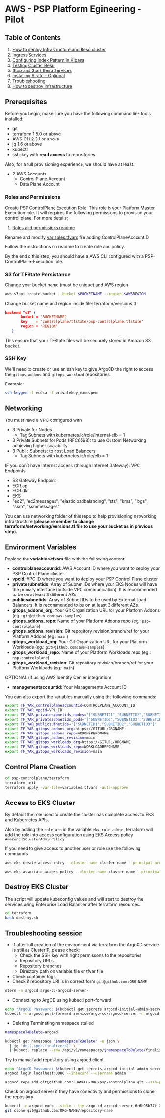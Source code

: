 # AWS - PSP Platform Egineering - Pilot

## Table of Contents

1. [How to deploy Infrastructure and Besu cluster](#how-to-deploy)
1. [Ingress Services](#ingress-services)
1. [Configuring Index Pattern in Kibana](#configuring-index-pattern-in-kibana)
1. [Testing Cluster Besu](#testing-cluster-besu)
1. [Stop and Start Besu Services](#stop-and-start-besu)
1. [Installing Sirato - Optional](#installing-sirato---optional)
1. [Troubleshooting](#troubleshooting)
1. [How to destroy infrastructure](#how-to-destroy)

## Prerequisites

Before you begin, make sure you have the following command line tools installed:

- git
- terraform 1.5.0 or above
- AWS CLI 2.3.1 or above
- jq 1.6 or above
- kubectl
- ssh-key with **read access** to repositories

Also, for a full provisioning experience, we should have at least:

- 2 AWS Accounts
    - Control Plane Account
    - Data Plane Account

### Roles and Permissions

Create PSP ControlPlane Execution Role. This role is your Platform Master Execution role. It will requires the following permissions to provision your control plane.
For more details:

1. [Roles and permissions readme](terraform/platform-execution-role/README.md)

Rename and modify [variables.tfvars](terraform/env/variables.tfvars.example) file adding ControlPlaneAccountID

Follow the instructions on readme to create role and policy.

<!-- Before continue, Assume the new PSP-ControlPlane-Execution role to provision your controlplane. To configure AWS CLI user with Role check AWS Documentation [here](https://docs.aws.amazon.com/cli/v1/userguide/cli-configure-role.html) .

Ensure that you are using the correct role with the following command
```
aws sts get-caller-identity
``` -->

By the end o this step, you should have a AWS CLI configured with a PSP-ControlPlane-Execution role.

### S3 for TFState Persistance

Change your bucket name (must be unique) and AWS region

```bash
aws s3api create-bucket --bucket $BUCKETNAME --region $AWSREGION
```

Change bucket name and region inside file: terraform/versions.tf

```json
backend "s3" {
       bucket = "BUCKETNAME"
       key    = "controlplane/tfstate/psp-controlplane.tfstate"
       region = "REGION"
   }
```

This ensure that your TFState files will be securely stored in Amazon S3 bucket.

### SSH Key

We'll need to create or use an ssh key to give ArgoCD the right to access the `gitops_addons` and `gitops_workload` repositories.

Example:

```bash
ssh-keygen -t ecdsa -f privatekey_name.pem
```

## Networking

You must have a VPC configured with:

- 3 Private for Nodes
    - Tag Subnets with kubernetes.io/role/internal-elb = 1
- 3 Private Subnets for Pods (RFC6598): to use Custom Networking achieving higher scalability
- 3 Public Subnets: to host Load Balancers
    - Tag Subnets with kubernetes.io/role/elb = 1

IF you don`t have Internet access (through Internet Gateway): VPC Endpoints

- S3 Gateway Endpoint
- ECR.api
- ECR.dkr
- EKS
- "ec2", "ec2messages", "elasticloadbalancing", "sts", "kms", "logs", "ssm", "ssmmessages"

You can use networking folder of this repo to help provisioning networking infrastructure (**please remember to change terraform/networking/versions.tf file to use your bucket as in previous step**).

## Environment Variables

Replace the **variables.tfvars** file with the following content:

- **controlplaneaccountid**: AWS Account ID where you want to deploy your PSP Control Plane cluster
- **vpcid**: VPC ID where you want to deploy your PSP Control Plane cluster
- **privatesubnetids**: Array of Subnet IDs where your EKS Nodes will have the primary interface (outside VPC communication). It is recommended to be on at least 3 different AZs.
- **publicsubnetids**: Array of Subnet IDs to be used by External Load Balancers. It is recommended to be on at least 3 different AZs.
- **gitops_addons_org**: Your Git Organization URL for your Platform Addons (eg.: `git@github.com:aws-samples`)
- **gitops_addons_repo**: Name of your Platform Addons repo (eg.: `psp-controlplane`)
- **gitops_addons_revision**: Git repository revision/branch/ref for your Platform Addons (eg.: `main`)
- **gitops_workload_org**: Your Git Organization URL for your Platform Workloads (eg.: `git@github.com:aws-samples`)
- **gitops_workload_repo**: Name of your Platform Workloads repo (eg.: `psp-controlplane`)
- **gitops_workload_revision**: Git repository revision/branch/ref for your Platform Workloads (eg.: `main`)

OPTIONAL (if using AWS Identity Center integration)

- **managementaccountid**: Your Managements Account ID

You can also export the variables manually using the following commands:

```bash
export TF_VAR_controlplaneaccountid=CONTROLPLANE_ACCOUNT_ID
export TF_VAR_vpcid=VPC_ID
export TF_VAR_privatesubnetids_nodes='["SUBNETID1","SUBNETID2","SUBNETID3"]'
export TF_VAR_privatesubnetids_pods='["SUBNETID1","SUBNETID2","SUBNETID3"]'
export TF_VAR_publicsubnetids='["SUBNETID1","SUBNETID2","SUBNETID3"]'
export TF_VAR_gitops_addons_org=https://GITURL/ORGNAME
export TF_VAR_gitops_addons_repo=ADDONSREPONAME
export TF_VAR_gitops_addons_revision=main
export TF_VAR_gitops_workloads_org=https://GITURL/ORGNAME
export TF_VAR_gitops_workloads_repo=WORKLOADREPONAME
export TF_VAR_gitops_workloads_revision=main
```

## Control Plane Creation

```bash
cd psp-controlplane/terraform
terraform init
terraform apply -var-file=variables.tfvars -auto-approve
```

## Access to EKS Cluster

By default the role used to create the cluster has complete access to EKS and Kubernetes APIs.

Also by adding the `role_arn` in the variable `eks_role_admin`, terraform will add the role into access configuration using EKS Access policy `AmazonEKSClusterAdminPolicy`

If you need to give access to another user or role use the following commands:

```bash
aws eks create-access-entry --cluster-name cluster-name --principal-arn arn:aws:iam::accountID:rle/iam-principal-arn  --kubernetes-groups masters
```

```bash
aws eks associate-access-policy --cluster-name cluster-name --principal-arn arn:aws:iam::accountID:role/iam-principal-arn --policy-arn arn:aws:eks::aws:cluster-access-policy/AmazonEKSClusterAdminPolicy --access-scope type=cluster
```

## Destroy EKS Cluster

The script will update kubeconfig values and will start to destroy the services using Enterprise Load Balancer after terraform resources.

```bash
cd terraform
bash destroy.sh
```

<!-- 3. Create Cluster Admin Role and Cluster Operator Role
    If you miss this configurations, start by Roles folder
    OPTIONAL: You can also use AWS Identity Center to create permission sets for Admin Role and Cluster Operator Role. Check SSO folder for examples. -->
<!-- ### Create Control Plane Role in the Control Plane Account with the following permission
GitHubAction-AssumeRoleWithAction
-EKS FullAdmin
-S3 Put,List
-ECR FullAdmin
-EC2 FullAdmin
-VPC FullAdmin


### Create Control Plane Role in the Control Plane Account with the following permission
GitHubAction-AssumeRoleWithAction
-EKS FullAdmin
-S3 Put,List
-ECR FullAdmin
-EC2 FullAdmin
-VPC FullAdmin -->

## Troubleshooting session

- If after full creation of the environment via terraform the ArgoCD service is still as ClusterIP, please check:
    - Check the SSH key with right permissons to the repositories
    - Repository URLs
    - Repository branches
    - Directory path on variable file or tfvar file
- Check container logs
- Check if repository URI is in correct form `git@github.com:ORG-NAME`

```bash
stern -n argocd argo-cd-argocd-server-
```

- Connecting to ArgCD using kubectl port-forward

```bash
echo "ArgoCD Password: $(kubectl get secrets argocd-initial-admin-secret -n argocd --template="{{index .data.password | base64decode}}")"
kubectl -n argocd port-forward service/argo-cd-argocd-server -n argocd 8080:443
```

- Deleting Terminating namespace stalled

```bash
namespaceToDelete=argocd

kubectl get namespace "$namespaceToDelete" -o json \
  | jq 'del(.spec.finalizers)' \
  | kubectl replace --raw /api/v1/namespaces/$namespaceToDelete/finalize -f -
```

Try to manual add repository using argocd client

```bash
echo "ArgoCD Password: $(kubectl get secrets argocd-initial-admin-secret -n argocd --template="{{index .data.password | base64decode}}")"
argocd login localhost:8080 --insecure --username admin

argocd repo add git@github.com:JOAMELO-ORG/psp-controlplane.git --ssh-private-key-path id_ecdsa
```

Check on argocd server if they have conectivity and permissions to clone the repository

```bash
kubectl -n argocd exec --stdin --tty argo-cd-argocd-server-6c6b95b77f-2b65c -- /bin/bash
git clone git@github.com:ORG-NAME/repository-name
```
